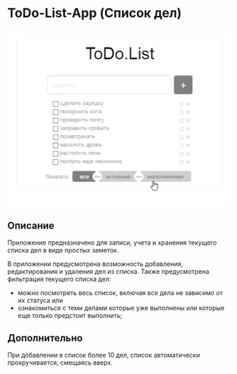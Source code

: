 ﻿# ToDo-List-App (Список дел)

<p align="center"><img src="./screenshot/video.gif" /></p>

## Описание

Приложение предназначено для записи, учета и хранения текущего списка дел в виде простых заметок.

В приложении предусмотрена возможность добавления, редактирования и удаления дел из списка.
Также предусмотрена фильтрация текущего списка дел:
- можно посмотреть весь список, включая все дела не зависимо от их статуса или 
- ознакомиться с теми делами которые уже выполнены или которые еще только предстоит выполнить; 

## Дополнительно

При добавлении в список более 10 дел, список автоматически прокручивается, смещаясь вверх.





